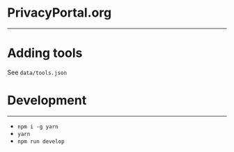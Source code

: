# PrivacyPortal.org
---

# Adding tools
See `data/tools.json`

# Development
---
* `npm i -g yarn`
* `yarn`
* `npm run develop`
